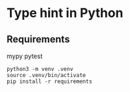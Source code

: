 # Type hint in Python

## Requirements
mypy
pytest

```
python3 -m venv .venv
source .venv/bin/activate
pip install -r requirements
```
 
